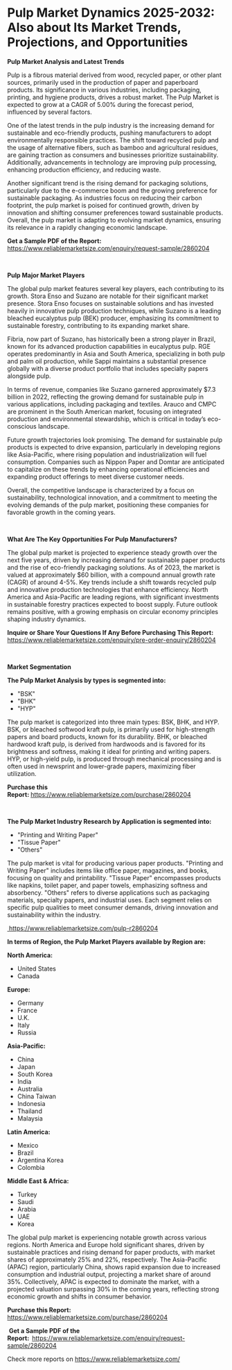 <p><h1>Pulp Market Dynamics 2025-2032: Also about Its Market Trends, Projections, and Opportunities</h1></p><p><strong>Pulp Market Analysis and Latest Trends</strong></p>
<p><p>Pulp is a fibrous material derived from wood, recycled paper, or other plant sources, primarily used in the production of paper and paperboard products. Its significance in various industries, including packaging, printing, and hygiene products, drives a robust market. The Pulp Market is expected to grow at a CAGR of 5.00% during the forecast period, influenced by several factors.</p><p>One of the latest trends in the pulp industry is the increasing demand for sustainable and eco-friendly products, pushing manufacturers to adopt environmentally responsible practices. The shift toward recycled pulp and the usage of alternative fibers, such as bamboo and agricultural residues, are gaining traction as consumers and businesses prioritize sustainability. Additionally, advancements in technology are improving pulp processing, enhancing production efficiency, and reducing waste.</p><p>Another significant trend is the rising demand for packaging solutions, particularly due to the e-commerce boom and the growing preference for sustainable packaging. As industries focus on reducing their carbon footprint, the pulp market is poised for continued growth, driven by innovation and shifting consumer preferences toward sustainable products. Overall, the pulp market is adapting to evolving market dynamics, ensuring its relevance in a rapidly changing economic landscape.</p></p>
<p><strong>Get a Sample PDF of the Report:&nbsp;</strong> <a href="https://www.reliablemarketsize.com/enquiry/request-sample/2860204?utm_campaign=3307&utm_medium=2&utm_source=Github&utm_content=ia&utm_term=12032025&utm_id=pulp">https://www.reliablemarketsize.com/enquiry/request-sample/2860204</a></p>
<p>&nbsp;</p>
<p><strong>Pulp Major Market Players</strong></p>
<p><p>The global pulp market features several key players, each contributing to its growth. Stora Enso and Suzano are notable for their significant market presence. Stora Enso focuses on sustainable solutions and has invested heavily in innovative pulp production techniques, while Suzano is a leading bleached eucalyptus pulp (BEK) producer, emphasizing its commitment to sustainable forestry, contributing to its expanding market share.</p><p>Fibria, now part of Suzano, has historically been a strong player in Brazil, known for its advanced production capabilities in eucalyptus pulp. RGE operates predominantly in Asia and South America, specializing in both pulp and palm oil production, while Sappi maintains a substantial presence globally with a diverse product portfolio that includes specialty papers alongside pulp.</p><p>In terms of revenue, companies like Suzano garnered approximately $7.3 billion in 2022, reflecting the growing demand for sustainable pulp in various applications, including packaging and textiles. Arauco and CMPC are prominent in the South American market, focusing on integrated production and environmental stewardship, which is critical in today’s eco-conscious landscape.</p><p>Future growth trajectories look promising. The demand for sustainable pulp products is expected to drive expansion, particularly in developing regions like Asia-Pacific, where rising population and industrialization will fuel consumption. Companies such as Nippon Paper and Domtar are anticipated to capitalize on these trends by enhancing operational efficiencies and expanding product offerings to meet diverse customer needs.</p><p>Overall, the competitive landscape is characterized by a focus on sustainability, technological innovation, and a commitment to meeting the evolving demands of the pulp market, positioning these companies for favorable growth in the coming years.</p></p>
<p>&nbsp;</p>
<p><strong>What Are The Key Opportunities For Pulp Manufacturers?</strong></p>
<p><p>The global pulp market is projected to experience steady growth over the next five years, driven by increasing demand for sustainable paper products and the rise of eco-friendly packaging solutions. As of 2023, the market is valued at approximately $60 billion, with a compound annual growth rate (CAGR) of around 4-5%. Key trends include a shift towards recycled pulp and innovative production technologies that enhance efficiency. North America and Asia-Pacific are leading regions, with significant investments in sustainable forestry practices expected to boost supply. Future outlook remains positive, with a growing emphasis on circular economy principles shaping industry dynamics.</p></p>
<p><strong>Inquire or Share Your Questions If Any Before Purchasing This Report:</strong> <a href="https://www.reliablemarketsize.com/enquiry/pre-order-enquiry/2860204?utm_campaign=3307&utm_medium=2&utm_source=Github&utm_content=ia&utm_term=12032025&utm_id=pulp">https://www.reliablemarketsize.com/enquiry/pre-order-enquiry/2860204</a></p>
<p>&nbsp;</p>
<p><strong>Market Segmentation</strong></p>
<p><strong>The Pulp Market Analysis by types is segmented into:</strong></p>
<p><ul><li>"BSK"</li><li>"BHK"</li><li>"HYP"</li></ul></p>
<p><p>The pulp market is categorized into three main types: BSK, BHK, and HYP. BSK, or bleached softwood kraft pulp, is primarily used for high-strength papers and board products, known for its durability. BHK, or bleached hardwood kraft pulp, is derived from hardwoods and is favored for its brightness and softness, making it ideal for printing and writing papers. HYP, or high-yield pulp, is produced through mechanical processing and is often used in newsprint and lower-grade papers, maximizing fiber utilization.</p></p>
<p><strong>Purchase this Report:&nbsp;</strong><a href="https://www.reliablemarketsize.com/purchase/2860204?utm_campaign=3307&utm_medium=2&utm_source=Github&utm_content=ia&utm_term=12032025&utm_id=pulp">https://www.reliablemarketsize.com/purchase/2860204</a></p>
<p>&nbsp;</p>
<p><strong>The Pulp Market Industry Research by Application is segmented into:</strong></p>
<p><ul><li>"Printing and Writing Paper"</li><li>"Tissue Paper"</li><li>"Others"</li></ul></p>
<p><p>The pulp market is vital for producing various paper products. "Printing and Writing Paper" includes items like office paper, magazines, and books, focusing on quality and printability. "Tissue Paper" encompasses products like napkins, toilet paper, and paper towels, emphasizing softness and absorbency. "Others" refers to diverse applications such as packaging materials, specialty papers, and industrial uses. Each segment relies on specific pulp qualities to meet consumer demands, driving innovation and sustainability within the industry.</p></p>
<p><a href="https://www.reliablemarketsize.com/pulp-r2860204?utm_campaign=3307&utm_medium=2&utm_source=Github&utm_content=ia&utm_term=12032025&utm_id=pulp">&nbsp;https://www.reliablemarketsize.com/pulp-r2860204</a></p>
<p><strong>In terms of Region, the Pulp Market Players available by Region are:</strong></p>
<p>
    <p> <strong> North America: </strong>
        <ul>
            <li>United States</li>
            <li>Canada</li>
        </ul>
        </p> 
    <p> <strong> Europe: </strong>
        <ul>
            <li>Germany</li>
            <li>France</li>
            <li>U.K.</li>
            <li>Italy</li>
            <li>Russia</li>
        </ul>
        </p> 
    <p> <strong> Asia-Pacific: </strong>
        <ul>
            <li>China</li>
            <li>Japan</li>
            <li>South Korea</li>
            <li>India</li>
            <li>Australia</li>
            <li>China Taiwan</li>
            <li>Indonesia</li>
            <li>Thailand</li>
            <li>Malaysia</li>
        </ul>
        </p> 
    <p> <strong> Latin America: </strong>
        <ul>
            <li>Mexico</li>
            <li>Brazil</li>
            <li>Argentina Korea</li>
            <li>Colombia</li>
        </ul>
        </p> 
    <p> <strong> Middle East & Africa: </strong>
        <ul>
            <li>Turkey</li>
            <li>Saudi</li>
            <li>Arabia</li>
            <li>UAE</li>
            <li>Korea</li>
        </ul>
    </p>
    </p>
<p><p>The global pulp market is experiencing notable growth across various regions. North America and Europe hold significant shares, driven by sustainable practices and rising demand for paper products, with market shares of approximately 25% and 22%, respectively. The Asia-Pacific (APAC) region, particularly China, shows rapid expansion due to increased consumption and industrial output, projecting a market share of around 35%. Collectively, APAC is expected to dominate the market, with a projected valuation surpassing 30% in the coming years, reflecting strong economic growth and shifts in consumer behavior.</p></p>
<p><strong>Purchase this Report: </strong><a href="https://www.reliablemarketsize.com/purchase/2860204?utm_campaign=3307&utm_medium=2&utm_source=Github&utm_content=ia&utm_term=12032025&utm_id=pulp">https://www.reliablemarketsize.com/purchase/2860204</a></p>
<p>&nbsp;<strong>Get a Sample PDF of the Report:&nbsp;&nbsp;</strong><a href="https://www.reliablemarketsize.com/enquiry/request-sample/2860204?utm_campaign=3307&utm_medium=2&utm_source=Github&utm_content=ia&utm_term=12032025&utm_id=pulp">https://www.reliablemarketsize.com/enquiry/request-sample/2860204</a></p>
<p><strong></strong></p>
<p>Check more reports on <a href="https://www.reliablemarketsize.com/?utm_campaign=3307&utm_medium=2&utm_source=Github&utm_content=ia&utm_term=12032025&utm_id=pulp">https://www.reliablemarketsize.com/</a></p>